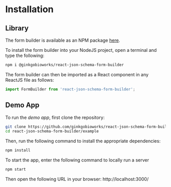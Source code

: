 # Installation

## Library

The form builder is available as an NPM package [here](https://www.npmjs.com/package/react-json-schema-form-builder).

To install the form builder into your NodeJS project, open a terminal and type the following:

```bash
npm i @ginkgobioworks/react-json-schema-form-builder
```

The form builder can then be imported as a React component in any ReactJS file as follows:

``` javascript
import FormBuilder from 'react-json-schema-form-builder';
```

## Demo App

To run the *demo app*, first clone the repository:

```bash
git clone https://github.com/ginkgobioworks/react-json-schema-form-builder.git
cd react-json-schema-form-builder/example
```

Then, run the following command to install the appropriate dependencies:
```bash
npm install
```

To start the app, enter the following command to locally run a server
```bash
npm start
```

Then open the following URL in your browser: http://localhost:3000/

